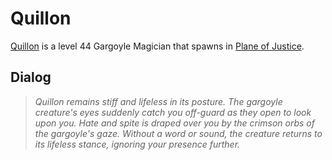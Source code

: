 # Quillon



[Quillon](/npc/201407) is a level 44 Gargoyle Magician that spawns in [Plane of Justice](/zone/201).








## Dialog

>*Quillon remains stiff and lifeless in its posture. The gargoyle creature's eyes suddenly catch you off-guard as they open to look upon you. Hate and spite is draped over you by the crimson orbs of the gargoyle's gaze. Without a word or sound, the creature returns to its lifeless stance, ignoring your presence further.*